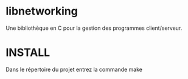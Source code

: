 libnetworking
=============

Une bibliothèque en C pour la gestion des programmes client/serveur. 


INSTALL
=======

Dans le répertoire du projet entrez la commande make
